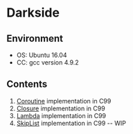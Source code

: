 # Darkside

## Environment
* OS: Ubuntu 16.04
* CC: gcc version 4.9.2

## Contents
1. [Coroutine](https://en.wikipedia.org/wiki/Coroutine) implementation in C99
2. [Closure](https://en.wikipedia.org/wiki/Closure_(computer_programming)) implementation in C99
3. [Lambda](https://en.wikipedia.org/wiki/Anonymous_function) implementation in C99
4. [SkipList](https://en.wikipedia.org/wiki/Skip_list) implementation in C99 -- WIP
